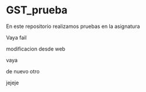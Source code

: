 # GST_prueba
En este repositorio realizamos pruebas en la asignatura

Vaya fail



modificacion desde web





vaya


de nuevo otro


jejeje


